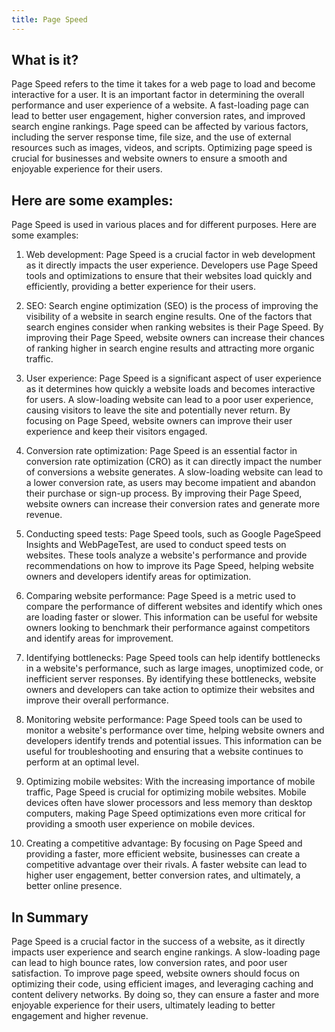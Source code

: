 ```yaml
---
title: Page Speed
---
```




## What is it?

Page Speed refers to the time it takes for a web page to load and become interactive for a user. It is an important factor in determining the overall performance and user experience of a website. A fast-loading page can lead to better user engagement, higher conversion rates, and improved search engine rankings. Page speed can be affected by various factors, including the server response time, file size, and the use of external resources such as images, videos, and scripts. Optimizing page speed is crucial for businesses and website owners to ensure a smooth and enjoyable experience for their users.

## Here are some examples:

Page Speed is used in various places and for different purposes. Here are some examples:

1. Web development: Page Speed is a crucial factor in web development as it directly impacts the user experience. Developers use Page Speed tools and optimizations to ensure that their websites load quickly and efficiently, providing a better experience for their users.

2. SEO: Search engine optimization (SEO) is the process of improving the visibility of a website in search engine results. One of the factors that search engines consider when ranking websites is their Page Speed. By improving their Page Speed, website owners can increase their chances of ranking higher in search engine results and attracting more organic traffic.

3. User experience: Page Speed is a significant aspect of user experience as it determines how quickly a website loads and becomes interactive for users. A slow-loading website can lead to a poor user experience, causing visitors to leave the site and potentially never return. By focusing on Page Speed, website owners can improve their user experience and keep their visitors engaged.

4. Conversion rate optimization: Page Speed is an essential factor in conversion rate optimization (CRO) as it can directly impact the number of conversions a website generates. A slow-loading website can lead to a lower conversion rate, as users may become impatient and abandon their purchase or sign-up process. By improving their Page Speed, website owners can increase their conversion rates and generate more revenue.

5. Conducting speed tests: Page Speed tools, such as Google PageSpeed Insights and WebPageTest, are used to conduct speed tests on websites. These tools analyze a website's performance and provide recommendations on how to improve its Page Speed, helping website owners and developers identify areas for optimization.

6. Comparing website performance: Page Speed is a metric used to compare the performance of different websites and identify which ones are loading faster or slower. This information can be useful for website owners looking to benchmark their performance against competitors and identify areas for improvement.

7. Identifying bottlenecks: Page Speed tools can help identify bottlenecks in a website's performance, such as large images, unoptimized code, or inefficient server responses. By identifying these bottlenecks, website owners and developers can take action to optimize their websites and improve their overall performance.

8. Monitoring website performance: Page Speed tools can be used to monitor a website's performance over time, helping website owners and developers identify trends and potential issues. This information can be useful for troubleshooting and ensuring that a website continues to perform at an optimal level.

9. Optimizing mobile websites: With the increasing importance of mobile traffic, Page Speed is crucial for optimizing mobile websites. Mobile devices often have slower processors and less memory than desktop computers, making Page Speed optimizations even more critical for providing a smooth user experience on mobile devices.

10. Creating a competitive advantage: By focusing on Page Speed and providing a faster, more efficient website, businesses can create a competitive advantage over their rivals. A faster website can lead to higher user engagement, better conversion rates, and ultimately, a better online presence.

## In Summary

Page Speed is a crucial factor in the success of a website, as it directly impacts user experience and search engine rankings. A slow-loading page can lead to high bounce rates, low conversion rates, and poor user satisfaction. To improve page speed, website owners should focus on optimizing their code, using efficient images, and leveraging caching and content delivery networks. By doing so, they can ensure a faster and more enjoyable experience for their users, ultimately leading to better engagement and higher revenue.